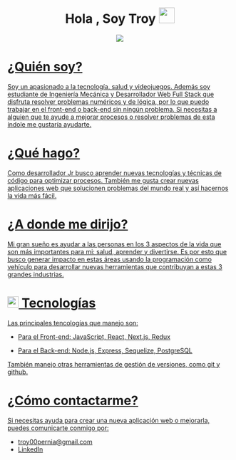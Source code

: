<h1 align="center"><b>Hola , Soy Troy </b><img src="https://media.giphy.com/media/hvRJCLFzcasrR4ia7z/giphy.gif" width="35"></h1>
<!--  -->
<p align="center">
  <a href="https://github.com/DenverCoder1/readme-typing-svg"><img src="https://readme-typing-svg.herokuapp.com?font=Time+New+Roman&color=cyan&size=25&center=true&vCenter=true&width=600&height=100&lines=Desarrollador+web+Frontend,;Desarrollador+web+Backend,;Desarrollador+web+Fullstack"</a>
</p>

# ¿Quién soy?
Soy un apasionado a la tecnología, salud y videojuegos. Además soy estudiante de Ingeniería Mecánica y Desarrollador Web Full Stack que disfruta resolver problemas numéricos y  de lógica, por lo que puedo trabajar en el front-end o back-end sin ningún problema. Si necesitas a alguien que te ayude a mejorar procesos o resolver problemas de esta índole me gustaría ayudarte.

# ¿Qué hago?
Como desarrollador Jr busco aprender nuevas tecnologías y técnicas de código para optimizar procesos. También me gusta crear nuevas aplicaciones web que solucionen problemas del mundo real y así hacernos la vida más fácil.

# ¿A donde me dirijo?
Mi gran sueño es ayudar a las personas en los 3 aspectos de la vida que son más importantes para mi: salud, aprender y divertirse. Es por esto que busco generar impacto en estas áreas usando la programación como vehículo para desarrollar nuevas herramientas que contribuyan a estas 3 grandes industrias.

# <img src="https://media2.giphy.com/media/QssGEmpkyEOhBCb7e1/giphy.gif?cid=ecf05e47a0n3gi1bfqntqmob8g9aid1oyj2wr3ds3mg700bl&rid=giphy.gif" width ="25"><b> Tecnologías</b>
Las principales tencologías que manejo son:

* Para el Front-end: JavaScript, React, Next.js, Redux

* Para el Back-end: Node.js, Express, Sequelize, PostgreSQL

También manejo otras herramientas de gestión de versiones, como git y github.

# ¿Cómo contactarme?
Si necesitas ayuda para crear una nueva aplicación web o mejorarla, puedes comunicarte conmigo por:

* troy00pernia@gmail.com
* [LinkedIn](https://www.linkedin.com/in/troy-dj-pernia/)

